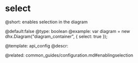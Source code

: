 select
=============

@short:
	enables selection in the diagram

@default:false
@type: boolean
@example:
var diagram = new dhx.Diagram("diagram_container", { 
    select: true
});



@template:	api_config
@descr:

@related:
common_guides/configuration.md#enablingselection
